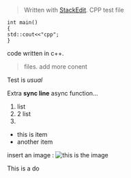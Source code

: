 


> Written with [StackEdit](https://stackedit.io/).
CPP test file
```
int main()
{
std::cout<<"cpp";
}
```
code written in c++.
>files.
>add more conent

Test is *usual*

Extra **sync line** async function...
1. list
2. 2 list
3. 

* this is item
* another item

insert an image : ![this is the image](https://images.unsplash.com/photo-1580465446156-0a5b3eee11ae?ixlib=rb-1.2.1&ixid=eyJhcHBfaWQiOjEyMDd9&auto=format&fit=crop&w=3449&q=80)

This is a do
<!--stackedit_data:
eyJoaXN0b3J5IjpbOTIyMjcxNzAwLC01Mjc1MDQ3NjFdfQ==
-->